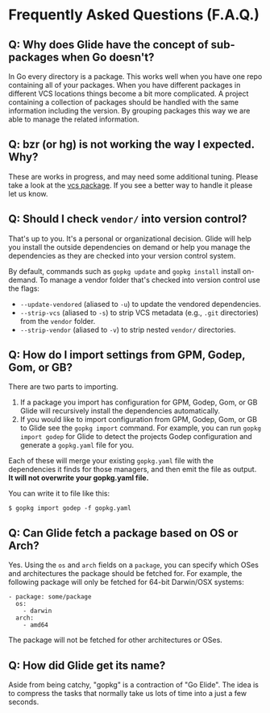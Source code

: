# Frequently Asked Questions (F.A.Q.)

## Q: Why does Glide have the concept of sub-packages when Go doesn't?

In Go every directory is a package. This works well when you have one repo containing all of your packages. When you have different packages in different VCS locations things become a bit more complicated. A project containing a collection of packages should be handled with the same information including the version. By grouping packages this way we are able to manage the related information.

## Q: bzr (or hg) is not working the way I expected. Why?

These are works in progress, and may need some additional tuning. Please take a look at the [vcs package](https://github.com/khulnasoft-lab/vcs). If you see a better way to handle it please let us know.

## Q: Should I check `vendor/` into version control?

That's up to you. It's a personal or organizational decision. Glide will help you install the outside dependencies on demand or help you manage the dependencies as they are checked into your version control system.

By default, commands such as `gopkg update` and `gopkg install` install on-demand. To manage a vendor folder that's checked into version control use the flags:

* `--update-vendored` (aliased to `-u`) to update the vendored dependencies.
* `--strip-vcs` (aliased to `-s`) to strip VCS metadata (e.g., `.git` directories) from the `vendor` folder.
* `--strip-vendor` (aliased to `-v`) to strip nested `vendor/` directories.

## Q: How do I import settings from GPM, Godep, Gom, or GB?

There are two parts to importing.

1. If a package you import has configuration for GPM, Godep, Gom, or GB Glide will recursively install the dependencies automatically.
2. If you would like to import configuration from GPM, Godep, Gom, or GB to Glide see the `gopkg import` command. For example, you can run `gopkg import godep` for Glide to detect the projects Godep configuration and generate a `gopkg.yaml` file for you.

Each of these will merge your existing `gopkg.yaml` file with the
dependencies it finds for those managers, and then emit the file as
output. **It will not overwrite your gopkg.yaml file.**

You can write it to file like this:

    $ gopkg import godep -f gopkg.yaml


## Q: Can Glide fetch a package based on OS or Arch?

Yes. Using the `os` and `arch` fields on a `package`, you can specify
which OSes and architectures the package should be fetched for. For
example, the following package will only be fetched for 64-bit
Darwin/OSX systems:

    - package: some/package
      os:
        - darwin
      arch:
        - amd64

The package will not be fetched for other architectures or OSes.

## Q: How did Glide get its name?

Aside from being catchy, "gopkg" is a contraction of "Go Elide". The
idea is to compress the tasks that normally take us lots of time into a
just a few seconds.
